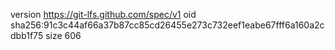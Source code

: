 version https://git-lfs.github.com/spec/v1
oid sha256:91c3c44af66a37b87cc85cd26455e273c732eef1eabe67fff6a160a2cdbb1f75
size 606
